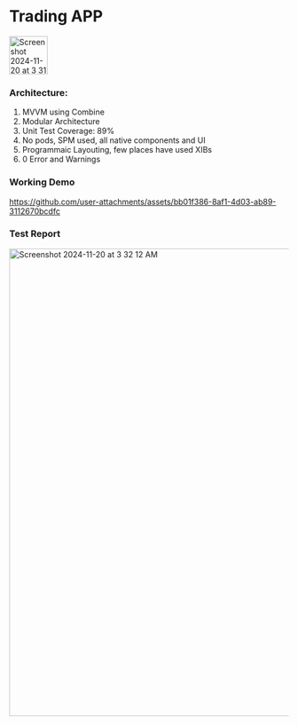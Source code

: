 # Trading APP
<img width="69" alt="Screenshot 2024-11-20 at 3 31 30 AM" src="https://github.com/user-attachments/assets/737d91cd-3cd9-47ac-9696-cc6d764af0d4">

### Architecture:
 
1. MVVM using Combine
2. Modular Architecture
3. Unit Test Coverage: 89%
4. No pods, SPM used, all native components and UI
5. Programmaic Layouting, few places have used XIBs
6. 0 Error and Warnings



### Working Demo

https://github.com/user-attachments/assets/bb01f386-8af1-4d03-ab89-3112670bcdfc

### Test Report

<img width="843" alt="Screenshot 2024-11-20 at 3 32 12 AM" src="https://github.com/user-attachments/assets/a75c0afb-3fad-4911-ab12-e0b0d1670fe0">

